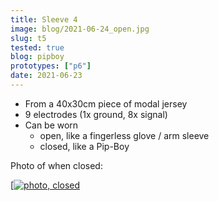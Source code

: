 ```yaml
---
title: Sleeve 4
image: blog/2021-06-24_open.jpg
slug: t5
tested: true
blog: pipboy
prototypes: ["p6"]
date: 2021-06-23
---
```


- From a 40x30cm piece of modal jersey
- 9 electrodes (1x ground, 8x signal)
- Can be worn
    * open, like a fingerless glove / arm sleeve
    * closed, like a Pip-Boy

Photo of when closed:

[[![photo, closed](/img/blog/2021-06-24_closed.jpg)](/img/blog/2021-06-24_closed.jpg)
